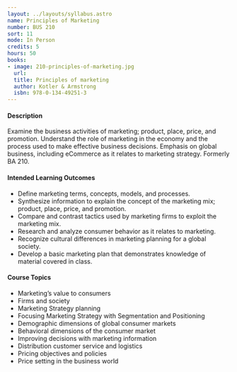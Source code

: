 ```yaml
---
layout: ../layouts/syllabus.astro
name: Principles of Marketing
number: BUS 210
sort: 11
mode: In Person
credits: 5
hours: 50
books:
- image: 210-principles-of-marketing.jpg
  url:
  title: Principles of marketing
  author: Kotler & Armstrong
  isbn: 978-0-134-49251-3
---
```

<!-- All Done! No Updates to MCOs Needed -->

#### Description
Examine the business activities of marketing; product, place, price, and promotion. Understand the role of marketing in the economy and the process used to make effective business decisions. Emphasis on global business, including eCommerce as it relates to marketing strategy. Formerly BA 210.

#### Intended Learning Outcomes
* Define marketing terms, concepts, models, and processes.
* Synthesize information to explain the concept of the marketing mix; product, place, price, and promotion.
* Compare and contrast tactics used by marketing firms to exploit the marketing mix.
* Research and analyze consumer behavior as it relates to marketing.
* Recognize cultural differences in marketing planning for a global society.
* Develop a basic marketing plan that demonstrates knowledge of material covered in class.
#### Course Topics
* Marketing’s value to consumers
* Firms and society
* Marketing Strategy planning
* Focusing Marketing Strategy with Segmentation and Positioning
* Demographic dimensions of global consumer markets
* Behavioral dimensions of the consumer market
* Improving decisions with marketing information
* Distribution customer service and logistics
* Pricing objectives and policies
* Price setting in the business world